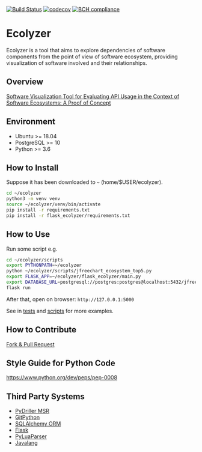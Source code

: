[![Build Status](https://travis-ci.com/avancinirodrigo/ecolyzer.svg?token=5ZEHUCMbsFiYovGrh5Hp&branch=master)](https://travis-ci.com/avancinirodrigo/ecolyzer)
[![codecov](https://codecov.io/gh/avancinirodrigo/ecolyzer/branch/master/graph/badge.svg?token=s6IQehSnnQ)](https://codecov.io/gh/avancinirodrigo/ecolyzer)
[![BCH compliance](https://bettercodehub.com/edge/badge/avancinirodrigo/ecolyzer?branch=master&token=6d8614cbef4cf7651e3c754b572d8e7fcee2f018)](https://bettercodehub.com/)

# Ecolyzer
Ecolyzer is a tool that aims to explore dependencies of software components from the point of view of software ecosystem, providing visualization of software involved and their relationships.

## Overview
[Software Visualization Tool for Evaluating API Usage in the Context of Software Ecosystems: A Proof of Concept](https://doi.org/10.1007/978-3-030-58817-5_26)

## Environment
* Ubuntu >= 18.04
* PostgreSQL >= 10
* Python >= 3.6

## How to Install
Suppose it has been downloaded to `~` (home/$USER/ecolyzer).
```bash
cd ~/ecolyzer
python3 -m venv venv
source ~/ecolyzer/venv/bin/activate
pip install -r requirements.txt
pip install -r flask_ecolyzer/requirements.txt
```
## How to Use
Run some script e.g.
```bash
cd ~/ecolyzer/scripts
export PYTHONPATH=~/ecolyzer
python ~/ecolyzer/scripts/jfreechart_ecosystem_top5.py
export FLASK_APP=~/ecolyzer/flask_ecolyzer/main.py
export DATABASE_URL=postgresql://postgres:postgres@localhost:5432/jfreechart_ecosystem_top5
flask run
```
After that, open on browser: `http://127.0.0.1:5000`

See in [tests](https://github.com/avancinirodrigo/ecolyzer/tree/master/tests) and [scripts](https://github.com/avancinirodrigo/ecolyzer/tree/master/scripts) for more examples.

## How to Contribute
[Fork & Pull Request](https://docs.github.com/en/github/collaborating-with-pull-requests/getting-started/about-collaborative-development-models)

## Style Guide for Python Code
https://www.python.org/dev/peps/pep-0008

## Third Party Systems
* [PyDriller MSR](https://pydriller.readthedocs.io/en/latest)
* [GitPython](https://gitpython.readthedocs.io/en/stable/index.html)
* [SQLAlchemy ORM](https://www.sqlalchemy.org)
* [Flask](https://github.com/pallets/flask)
* [PyLuaParser](https://github.com/boolangery/py-lua-parser)
* [Javalang](https://github.com/c2nes/javalang)
